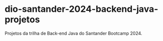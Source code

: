 # dio-santander-2024-backend-java-projetos
Projetos da trilha de Back-end Java do Santander Bootcamp 2024.
